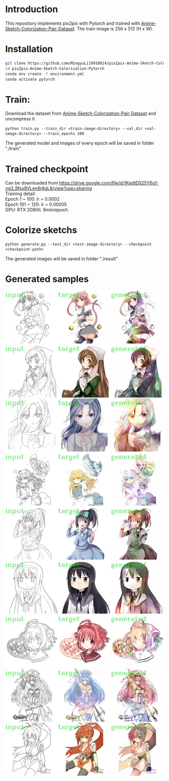 # Introduction
This repository implements pix2pix with Pytorch and trained with [Anime-Sketch-Colorization-Pair-Dataset](https://www.kaggle.com/ktaebum/anime-sketch-colorization-pair).
The train image is 256 x 512 (H x W).

# Installation
```bash
git clone https://github.com/MingyuLi19910814/pix2pix-Anime-Sketch-Colorization-Pytorch.git
cd pix2pix-Anime-Sketch-Colorization-Pytorch
conda env create -f environment.yml
conda activate pytorch
```

# Train:
Download the dataset from [Anime-Sketch-Colorization-Pair-Dataset](https://www.kaggle.com/ktaebum/anime-sketch-colorization-pair) and uncompress it  
```
python train.py --train_dir <train-image-directory> --val_dir <val-image-directory> --train_epochs 100
```
The generated model and images of every epoch will be saved in folder "./train"

# Trained checkpoint

Can be downloaded from https://drive.google.com/file/d/1KqdtD525Y6o1-ng3_9fsx9VLen6r8gL8/view?usp=sharing  
Training detail:  
	Epoch 1 ~ 100: lr = 0.0002  
	Epoch 101 ~ 120: lr = 0.00005  
	GPU: RTX 2080ti. 8min/epoch  

# Colorize sketchs
```
python generate.py --test_dir <test-image-directory> --checkpoint <checkpoint-path>
```
The generated images will be saved in folder "./result"
# Generated samples
![plot](./result/1.jpg)
![plot](./result/2.jpg)
![plot](./result/3.jpg)
![plot](./result/4.jpg)
![plot](./result/5.jpg)
![plot](./result/6.jpg)
![plot](./result/7.jpg)
![plot](./result/8.jpg)
![plot](./result/9.jpg)
